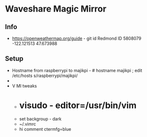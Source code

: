 
# Waveshare Magic Mirror

## Info
* https://openweathermap.org/guide - git id  Redmond ID 5808079  -122.121513 47.673988

## Setup
* Hostname from raspberrypi to majikpi - # hostname majikpi ; edit /etc/hosts s/raspberrypi/majikpi/
*
* V
MI tweaks
    * # visudo - editor=/usr/bin/vim
    * set backgroup - dark
    * ~/.vimrc
    * hi comment ctermfg=blue
